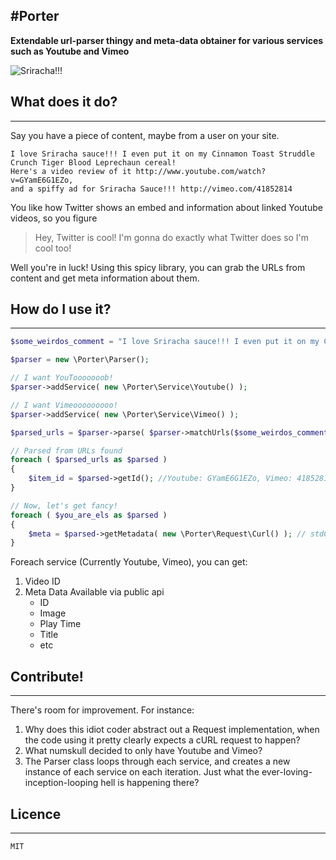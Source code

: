 #Porter
---

**Extendable url-parser thingy and meta-data obtainer for various services such as Youtube and Vimeo**

![Sriracha!!!](http://static-l3.blogcritics.org/09/10/09/115849/091006sriracha.jpg)

## What does it do?
---
Say you have a piece of content, maybe from a user on your site.

    I love Sriracha sauce!!! I even put it on my Cinnamon Toast Struddle Crunch Tiger Blood Leprechaun cereal! 
    Here's a video review of it http://www.youtube.com/watch?v=GYamE6G1EZo, 
    and a spiffy ad for Sriracha Sauce!!! http://vimeo.com/41852814 

You like how Twitter shows an embed and information about linked Youtube videos, so you figure

>Hey, Twitter is cool! I'm gonna do exactly what Twitter does so I'm cool too!

Well you're in luck! Using this spicy library, you can grab the URLs from content and get meta information about them.

## How do I use it?
---
```php
$some_weirdos_comment = "I love Sriracha sauce!!! I even put it on my Cinnamon Toast Struddle Crunch Tiger Blood Leprechaun cereal! Here's a video review of it http://www.youtube.com/watch?v=GYamE6G1EZo, and a spiffy ad for Sriracha Sauce!!! http://vimeo.com/41852814";

$parser = new \Porter\Parser();

// I want YouTooooooob!
$parser->addService( new \Porter\Service\Youtube() );

// I want Vimeooooooooo!
$parser->addService( new \Porter\Service\Vimeo() );

$parsed_urls = $parser->parse( $parser->matchUrls($some_weirdos_comment) );

// Parsed from URLs found
foreach ( $parsed_urls as $parsed )
{
    $item_id = $parsed->getId(); //Youtube: GYamE6G1EZo, Vimeo: 41852814
}

// Now, let's get fancy!
foreach ( $you_are_els as $parsed )
{
    $meta = $parsed->getMetadata( new \Porter\Request\Curl() ); // stdClass of data
}

```


Foreach service (Currently Youtube, Vimeo), you can get:

1. Video ID
2. Meta Data Available via public api
    * ID
    * Image
    * Play Time
    * Title
    * etc
    
## Contribute!
---
There's room for improvement. For instance:

1. Why does this idiot coder abstract out a Request implementation, when the code using it pretty clearly expects a cURL request to happen?
2. What numskull decided to only have Youtube and Vimeo?
3. The Parser class loops through each service, and creates a new instance of each service on each iteration. Just what the ever-loving-inception-looping hell is happening there?

## Licence
---
```
MIT
```
